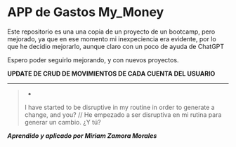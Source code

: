 # APP de Gastos My_Money

Este repositorio es una una copia de un proyecto de un bootcamp, pero mejorado, ya que en ese momento mi inexpeciencia era evidente, por lo que he decidio mejorarlo, aunque claro con un poco de ayuda de ChatGPT

Espero poder seguirlo mejorando, y con nuevos proyectos.

**UPDATE DE CRUD DE MOVIMIENTOS DE CADA CUENTA DEL USUARIO**

------------------------------------------------------------------------------------------------------------

> -
> I have started to be disruptive in my routine in order to generate a change, and you? // He empezado a ser disruptiva en mi rutina para generar un cambio. ¿Y tú?


***Aprendido y aplicado por Miriam Zamora Morales***
